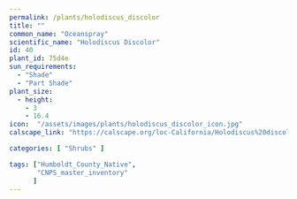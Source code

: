 ```yaml
---
permalink: /plants/holodiscus_discolor
title: ""
common_name: "Oceanspray"
scientific_name: "Holodiscus Discolor"
id: 40
plant_id: 75d4e
sun_requirements:
  - "Shade"
  - "Part Shade"
plant_size:
  - height: 
    - 3
    - 16.4
icon:  "/assets/images/plants/holodiscus_discolor_icon.jpg"
calscape_link: "https://calscape.org/loc-California/Holodiscus%20discolor(%20)"

categories: [ "Shrubs" ]

tags: ["Humboldt_County_Native",
       "CNPS_master_inventory"
      ]
---
```


